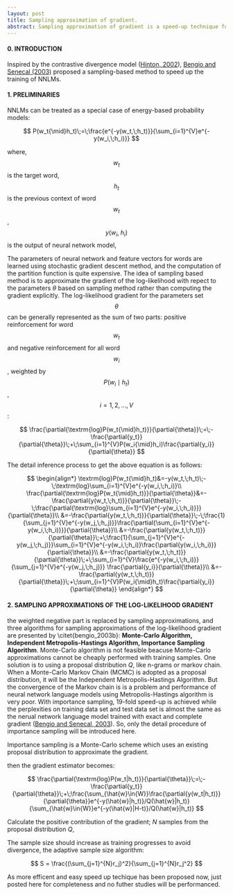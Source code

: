 ```yaml
---
layout: post
title: Sampling approximation of gradient.
abstract: Sampling approximation of gradient is a speed-up technique for trainging neural netowrk language models, and is proposaled by Bengio and Senecal. Three algorithms are represented by Bengio and Senecal, but only the importance sampling method worked finely for neural network language models. This post mainly focuses on improtance sampling, and converys it in a simpler and easier way.
---
```


#### 0. INTRODUCTION

Inspired by the contrastive divergence model ([Hinton, 2002](http://www.cs.toronto.edu/~fritz/absps/nccd.pdf)), [Bengio and Senecal (2003)](http://www.iro.umontreal.ca/~lisa/bib/pub_subject/language/pointeurs/submit_aistats2003.pdf) proposed a sampling-based method to speed up the training of NNLMs. 

#### 1. PRELIMINARIES

NNLMs can be treated as a special case of energy-based probability models:

$$
P(w_t{\mid}h_t)\;=\;\frac{e^{-y(w_t,\;h_t)}}{\sum_{i=1}^{V}e^{-y(w_i,\;h_i)}}
$$

where, $$w_t$$ is the target word, $$h_t$$ is the previous context of word $$w_t$$, $$y(w_i,\;h_i)$$ is the output of neural network model, 

The parameters of neural network and feature vectors for words are learned using stochastic gradient descent method, and the computation of the partition function is quite expensive. The idea of sampling based method is to approximate the gradient of the log-likelihood with repect to the parameters $\theta$ based on sampling method rather than computing the gradient explicitly. The log-likelihood gradient for the parameters set $$\theta$$ can be generally represented as the sum of two parts: positive reinforcement for word $$w_t$$ and negative reinforcement for all word $$w_i$$, weighted by $$P(w_i{\mid}h_t)$$, $$i = 1, 2, ..., V$$:

$$
\frac{\partial{\textrm{log}P(w_t{\mid}h_t)}}{\partial{\theta}}\;=\;-\frac{\partial{y_t}}{\partial{\theta}}\;+\;\sum_{i=1}^{V}P(w_i{\mid}h_i)\frac{\partial{y_i}}{\partial{\theta}}
$$

The detail inference process to get the above equation is as follows:

$$
\begin{align*}
\textrm{log}P(w_t{\mid}h_t)&=-y(w_t,\;h_t)\;-\;\textrm{log}\sum_{i=1}^{V}e^{-y(w_i,\;h_i)}\\
\frac{\partial{\textrm{log}P(w_t{\mid}h_t)}}{\partial{\theta}}&=-\frac{\partial{y(w_t,\;h_t)}}{\partial{\theta}}\;-\;\frac{\partial{\textrm{log}\sum_{i=1}^{V}e^{-y(w_i,\;h_i)}}}{\partial{\theta}}\\
&=-\frac{\partial{y(w_t,\;h_t)}}{\partial{\theta}}\;-\;\frac{1}{\sum_{j=1}^{V}e^{-y(w_j,\;h_j)}}\frac{\partial{\sum_{i=1}^{V}e^{-y(w_i,\;h_i)}}}{\partial{\theta}}\\
&=-\frac{\partial{y(w_t,\;h_t)}}{\partial{\theta}}\;+\;\frac{1}{\sum_{j=1}^{V}e^{-y(w_j,\;h_j)}}\sum_{i=1}^{V}e^{-y(w_i,\;h_i)}\frac{\partial{y(w_i,\;h_i)}}{\partial{\theta}}\\
&=-\frac{\partial{y(w_t,\;h_t)}}{\partial{\theta}}\;+\;\sum_{i=1}^{V}\frac{e^{-y(w_i,\;h_i)}}{\sum_{j=1}^{V}e^{-y(w_j,\;h_j)}}
\frac{\partial{y_i}}{\partial{\theta}}\\
&=-\frac{\partial{y(w_t,\;h_t)}}{\partial{\theta}}\;+\;\sum_{i=1}^{V}P(w_i{\mid}h_t)\frac{\partial{y_i}}{\partial{\theta}}
\end{align*}
$$

#### 2. SAMPLING APPROXIMATIONS OF THE LOG-LIKELIHOOD GRADIENT

the weighted negative part is replaced by sampling approximations, and three algorithms for sampling approximations of the log-likelihood gradient are presented by \citet{bengio_2003b}: <strong>Monte-Carlo Algorithm, Independent Metropolis-Hastings Algorithm, Importance Sampling Algorithm</strong>. Monte-Carlo algorithm is not feasible beacuse Monte-Carlo approximations cannot be cheaply performed with training samples. One solution is to using a proposal distribution $Q$, like n-grams or markov chain. When a Monte-Carlo Markov Chain (MCMC) is adopted as a proposal distribution, it will be the Independent Metropolis-Hastings Algorithm. But the convergence of the Markov chain is is a problem and performance of neural network language models using Metropolis-Hastings algorithm is very poor. With importance sampling, 19-fold speed-up is achieved while the perplexities on training data set and test data set is almost the same as the nerual network language model trained with exact and complete gradient ([Bengio and Senecal, 2003](http://www.iro.umontreal.ca/~lisa/bib/pub_subject/language/pointeurs/submit_aistats2003.pdf)). So, only the detail procedure of importance sampling will be introduced here.

Importance sampling is a Monte-Carlo scheme which uses an existing proposal distribution to approximate the gradient. 


then the gradient estimator becomes:

$$
\frac{\partial{\textrm{log}P(w_t|h_t)}}{\partial{\theta}}\;=\;-\frac{\partial{y_t}}{\partial{\theta}}\;+\;\frac{\sum_{\hat{w}\in{W}}\frac{\partial{y(w_t|h_t)}}{\partial{\theta}}e^{-y(\hat{w}|h_t)}/Q(\hat{w}|h_t)}{\sum_{\hat{w}\in{W}}e^{-y(\hat{w}|H-t)}/Q(\hat{w}|h_t)}
$$

Calculate the positive contribution of the gradient;
$N$ samples from the proposal distribution $Q$, 

The sample size should increase as training progresses to avoid divergence, the adaptive sample size algorithm:

$$
S = \frac{(\sum_{j=1}^{N}r_j)^2}{\sum_{j=1}^{N}r_j^2}
$$

As more efficent and easy speed up techique has been proposed now, just posted here for completeness and no futher studies will be performanced.
